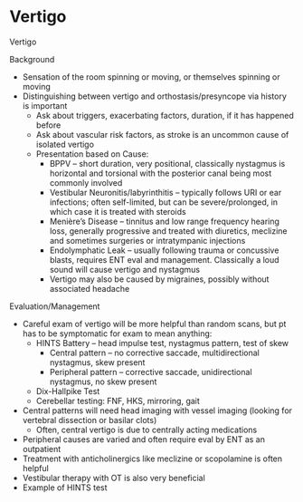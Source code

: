 # Vertigo
 
Vertigo

Background

-   Sensation of the room spinning or moving, or themselves spinning or
    moving
-   Distinguishing between vertigo and orthostasis/presyncope via
    history is important
    -   Ask about triggers, exacerbating factors, duration, if it has
        happened before
    -   Ask about vascular risk factors, as stroke is an uncommon cause
        of isolated vertigo
    -   Presentation based on Cause:
        -   BPPV – short duration, very positional, classically
            nystagmus is horizontal and torsional with the posterior
            canal being most commonly involved
        -   Vestibular Neuronitis/labyrinthitis – typically follows URI
            or ear infections; often self-limited, but can be
            severe/prolonged, in which case it is treated with steroids
        -   Menière’s Disease – tinnitus and low range frequency hearing
            loss, generally progressive and treated with diuretics,
            meclizine and sometimes surgeries or intratympanic
            injections
        -   Endolymphatic Leak – usually following trauma or concussive
            blasts, requires ENT eval and management. Classically a loud
            sound will cause vertigo and nystagmus
        -   Vertigo may also be caused by migraines, possibly without
            associated headache

Evaluation/Management

-   Careful exam of vertigo will be more helpful than random scans, but
    pt has to be symptomatic for exam to mean anything:
    -   HINTS Battery
        – head impulse test, nystagmus pattern, test of skew
        -   Central pattern – no corrective saccade, multidirectional
            nystagmus, skew present
        -   Peripheral pattern –
            corrective saccade, unidirectional nystagmus, no skew
            present
    -   Dix-Hallpike Test
    -   Cerebellar testing: FNF, HKS, mirroring, gait
-   Central patterns will need head imaging with vessel imaging (looking
    for vertebral dissection or basilar clots)
    -   Often, central vertigo is due to centrally acting medications
-   Peripheral causes are varied and often require eval by ENT as an
    outpatient
-   Treatment with anticholinergics like meclizine or scopolamine is
    often helpful
-   Vestibular therapy with OT is also very beneficial
-   Example of HINTS test
